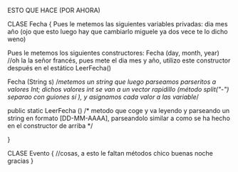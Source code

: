 ESTO QUE HACE (POR AHORA)

CLASE Fecha {
  Pues le metemos las siguientes variables privadas:
  dia
  mes
  año (ojo que esto luego hay que cambiarlo miguele ya dos vece te lo dicho weno)
  
  Pues le metemos los siguientes constructores:
  Fecha (day, month, year)
    //oh la la señor francés, pues mete el dia mes y año, utilizo este constructor después en el estático LeerFecha()
  
  Fecha (String s)
    /*metemos un string que luego parseamos parseritos a valores Int;
    dichos valores int se van a un vector rapidillo (método split("-")
    separao con guiones sí ), y asignamos cada valor a las variable*/
    
  public static LeerFecha ()
    /* metodo que coge y va leyendo y parseando un string en formato [DD-MM-AAAA],
      parseandolo similar a como se ha hecho en el constructor de arriba */
      
  
}

CLASE Evento {
  //cosas, a esto le faltan métodos chico buenas noche gracias
}
